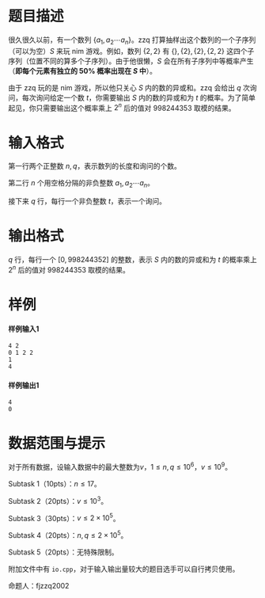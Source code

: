 
# 题目描述

很久很久以前，有一个数列 $\{a_1,a_2 \cdots a_n\}$。zzq 打算抽样出这个数列的一个子序列（可以为空）$S$ 来玩 nim 游戏。例如，数列 $\{2,2\}$ 有 $\{\},\{2\},\{2\},\{2,2\}$ 这四个子序列（位置不同的算多个子序列）。由于他很懒，$S$ 会在所有子序列中等概率产生（**即每个元素有独立的 $50\%$ 概率出现在 $S$ 中**）。


由于 zzq 玩的是 nim 游戏，所以他只关心 $S$ 内的数的异或和。zzq 会给出 $q$ 次询问，每次询问给定一个数 $t$，你需要输出 $S$ 内的数的异或和为 $t$ 的概率。为了简单起见，你只需要输出这个概率乘上 $2^n$ 后的值对 $998244353$ 取模的结果。

# 输入格式

第一行两个正整数 $n,q$，表示数列的长度和询问的个数。

第二行 $n$ 个用空格分隔的非负整数 $a_1,a_2 \cdots a_n$。

接下来 $q$ 行，每行一个非负整数 $t$，表示一个询问。

# 输出格式

$q$ 行，每行一个 $[0,998244352]$ 的整数，表示 $S$ 内的数的异或和为 $t$ 的概率乘上 $2^n$ 后的值对 $998244353$ 取模的结果。

# 样例

#### 样例输入1
```
4 2
0 1 2 2
1
4
```

#### 样例输出1
````
4
0
````

# 数据范围与提示

对于所有数据，设输入数据中的最大整数为$v$，$1 \leq n,q \leq 10^6$，$v \leq 10^9$。

Subtask 1（10pts）：$n \leq 17$。

Subtask 2（20pts）：$v \leq 10^3$。

Subtask 3（30pts）：$v \leq 2 \times 10^5$。

Subtask 4（20pts）：$n,q \leq 2 \times 10^5$。

Subtask 5（20pts）：无特殊限制。

附加文件中有 `io.cpp`，对于输入输出量较大的题目选手可以自行拷贝使用。

命题人：fjzzq2002

